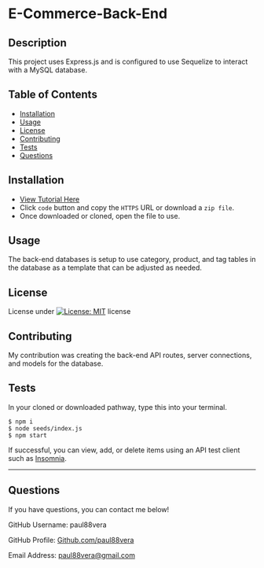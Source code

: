 
  # E-Commerce-Back-End

  ## Description
  This project uses Express.js and is configured to use Sequelize to interact with a MySQL database.

  ## Table of Contents
  - [Installation](#installation)
  - [Usage](#usage)
  - [License](#license)
  - [Contributing](#contributing)
  - [Tests](#tests)
  - [Questions](#questions)

  ## Installation
  * [View Tutorial Here](https://drive.google.com/file/d/1v-H1HI06tRhBcjsdp60QiaAw41MhEiv4/view)
  * Click `code` button and copy the `HTTPS` URL or download a `zip file`.
  * Once downloaded or cloned, open the file to use.

  ## Usage
  The back-end databases is setup to use category, product, and tag tables in the database as a template that can be adjusted as needed.

  ## License
  License under [![License: MIT](https://img.shields.io/badge/License-MIT-yellow.svg)](https://opensource.org/licenses/MIT) license

  ## Contributing
  My contribution was creating the back-end API routes, server connections, and models for the database.

  ## Tests
  In your cloned or downloaded pathway, type this into your terminal. 
  ```
  $ npm i
  $ node seeds/index.js
  $ npm start
  ```
  If successful, you can view, add, or delete items using an API test client such as [Insomnia](https://insomnia.rest/download).

----
  ## Questions
  If you have questions, you can contact me below!
  
  GitHub Username: paul88vera

  GitHub Profile: [Github.com/paul88vera](https://github.com/paul88vera/)

  Email Address: paul88vera@gmail.com
 